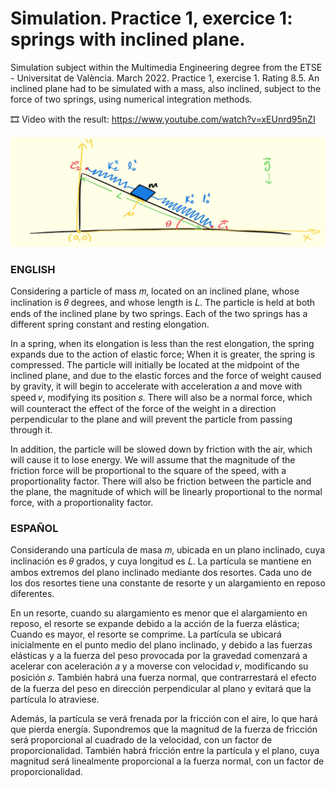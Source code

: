 ﻿# Simulation. Practice 1, exercice 1: springs with inclined plane.
Simulation subject within the Multimedia Engineering degree from the ETSE - Universitat de València. March 2022. Practice 1, exercise 1. Rating 8.5. An inclined plane had to be simulated with a mass, also inclined, subject to the force of two springs, using numerical integration methods.

🎞️ Video with the result: https://www.youtube.com/watch?v=xEUnrd95nZI

![Descriptive image of the exercise.](https://github.com/ximo99/SIM-practice1-ex1/blob/main/ex1-photo.jpg)

### ENGLISH
Considering a particle of mass 𝑚, located on an inclined plane, whose inclination is 𝜃 degrees, and whose length is 𝐿. The particle is held at both ends of the inclined plane by two springs. Each of the two springs has a different spring constant and resting elongation.

In a spring, when its elongation is less than the rest elongation, the spring expands due to the action of elastic force; When it is greater, the spring is compressed. The particle will initially be located at the midpoint of the inclined plane, and due to the elastic forces and the force of weight caused by gravity, it will begin to accelerate with acceleration 𝑎 and move with speed 𝑣, modifying its position 𝑠. There will also be a normal force, which will counteract the effect of the force of the weight in a direction perpendicular to the plane and will prevent the particle from passing through it.

In addition, the particle will be slowed down by friction with the air, which will cause it to lose energy. We will assume that the magnitude of the friction force will be proportional to the square of the speed, with a proportionality factor. There will also be friction between the particle and the plane, the magnitude of which will be linearly proportional to the normal force, with a proportionality factor.

### ESPAÑOL
Considerando una partícula de masa 𝑚, ubicada en un plano inclinado, cuya inclinación es 𝜃 grados, y cuya longitud es 𝐿. La partícula se mantiene en ambos extremos del plano inclinado mediante dos resortes. Cada uno de los dos resortes tiene una constante de resorte y un alargamiento en reposo diferentes.

En un resorte, cuando su alargamiento es menor que el alargamiento en reposo, el resorte se expande debido a la acción de la fuerza elástica; Cuando es mayor, el resorte se comprime. La partícula se ubicará inicialmente en el punto medio del plano inclinado, y debido a las fuerzas elásticas y a la fuerza del peso provocada por la gravedad comenzará a acelerar con aceleración 𝑎 y a moverse con velocidad 𝑣, modificando su posición 𝑠. También habrá una fuerza normal, que contrarrestará el efecto de la fuerza del peso en dirección perpendicular al plano y evitará que la partícula lo atraviese.

Además, la partícula se verá frenada por la fricción con el aire, lo que hará que pierda energía. Supondremos que la magnitud de la fuerza de fricción será proporcional al cuadrado de la velocidad, con un factor de proporcionalidad. También habrá fricción entre la partícula y el plano, cuya magnitud será linealmente proporcional a la fuerza normal, con un factor de proporcionalidad.
